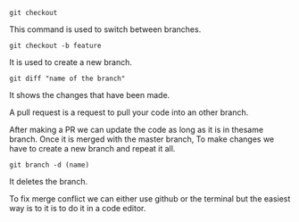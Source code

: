 ```
git checkout
```
This command is used to switch between branches.


```
git checkout -b feature
```
It is used to create a new branch.

```
git diff "name of the branch"
```
It shows the changes that have been made.

A pull request is a request to pull your code into an other branch.

After making a PR we can update the code as long as it is in thesame branch.
Once it is merged with the master branch, To make changes we have to create a new branch and repeat it all.


```
git branch -d (name)
```
It deletes the branch.

To fix merge conflict we can either use github or the terminal but the easiest way is to it is to do it in a code editor.
